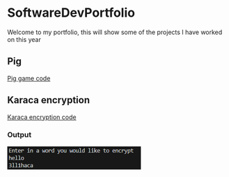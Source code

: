 # SoftwareDevPortfolio

Welcome to my portfolio, this will show some of the projects I have worked on this year

## Pig
[Pig game code](Pig.md)


## Karaca encryption
[Karaca encryption code](Karaca.md)

### Output 
![Karaca output example](Karaca%20screenshot.png)
